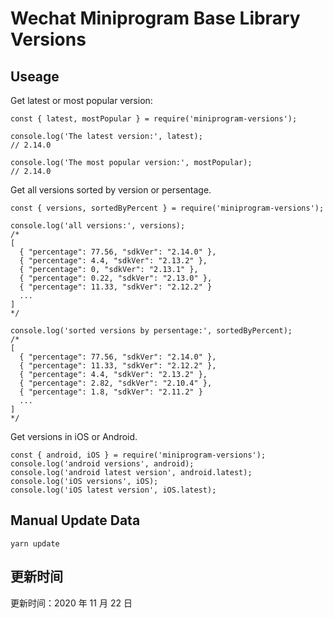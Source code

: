 
# Wechat Miniprogram Base Library Versions

## Useage

Get latest or most popular version:

```;
const { latest, mostPopular } = require('miniprogram-versions');

console.log('The latest version:', latest);
// 2.14.0

console.log('The most popular version:', mostPopular);
// 2.14.0

```

Get all versions sorted by version or persentage.

```
const { versions, sortedByPercent } = require('miniprogram-versions');

console.log('all versions:', versions);
/*
[
  { "percentage": 77.56, "sdkVer": "2.14.0" },
  { "percentage": 4.4, "sdkVer": "2.13.2" },
  { "percentage": 0, "sdkVer": "2.13.1" },
  { "percentage": 0.22, "sdkVer": "2.13.0" },
  { "percentage": 11.33, "sdkVer": "2.12.2" }
  ...
]
*/

console.log('sorted versions by persentage:', sortedByPercent);
/*
[
  { "percentage": 77.56, "sdkVer": "2.14.0" },
  { "percentage": 11.33, "sdkVer": "2.12.2" },
  { "percentage": 4.4, "sdkVer": "2.13.2" },
  { "percentage": 2.82, "sdkVer": "2.10.4" },
  { "percentage": 1.8, "sdkVer": "2.11.2" }
  ...
]
*/
```

Get versions in iOS or Android.

```
const { android, iOS } = require('miniprogram-versions');
console.log('android versions', android);
console.log('android latest version', android.latest);
console.log('iOS versions', iOS);
console.log('iOS latest version', iOS.latest);
```

## Manual Update Data

```
yarn update
```

## 更新时间

更新时间：2020 年 11 月 22 日
